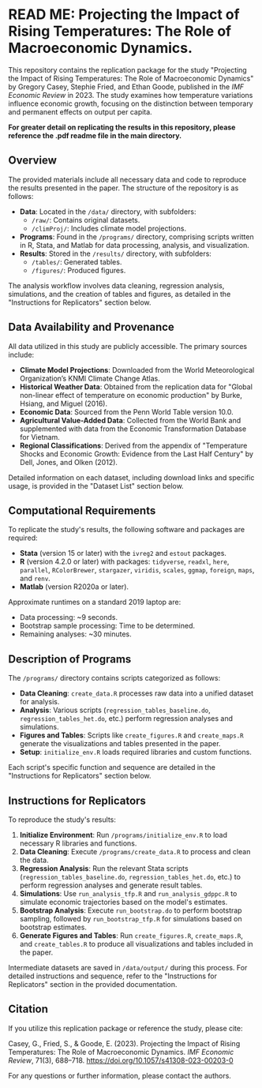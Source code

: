 # READ ME: Projecting the Impact of Rising Temperatures: The Role of Macroeconomic Dynamics.

This repository contains the replication package for the study "Projecting the Impact of Rising Temperatures: The Role of Macroeconomic Dynamics" by Gregory Casey, Stephie Fried, and Ethan Goode, published in the *IMF Economic Review* in 2023. The study examines how temperature variations influence economic growth, focusing on the distinction between temporary and permanent effects on output per capita.

**For greater detail on replicating the results in this repository, please reference the .pdf readme file in the main directory.**

## Overview

The provided materials include all necessary data and code to reproduce the results presented in the paper. The structure of the repository is as follows:

- **Data**: Located in the `/data/` directory, with subfolders:
  - `/raw/`: Contains original datasets.
  - `/climProj/`: Includes climate model projections.
- **Programs**: Found in the `/programs/` directory, comprising scripts written in R, Stata, and Matlab for data processing, analysis, and visualization.
- **Results**: Stored in the `/results/` directory, with subfolders:
  - `/tables/`: Generated tables.
  - `/figures/`: Produced figures.

The analysis workflow involves data cleaning, regression analysis, simulations, and the creation of tables and figures, as detailed in the "Instructions for Replicators" section below.

## Data Availability and Provenance

All data utilized in this study are publicly accessible. The primary sources include:

- **Climate Model Projections**: Downloaded from the World Meteorological Organization’s KNMI Climate Change Atlas.
- **Historical Weather Data**: Obtained from the replication data for "Global non-linear effect of temperature on economic production" by Burke, Hsiang, and Miguel (2016).
- **Economic Data**: Sourced from the Penn World Table version 10.0.
- **Agricultural Value-Added Data**: Collected from the World Bank and supplemented with data from the Economic Transformation Database for Vietnam.
- **Regional Classifications**: Derived from the appendix of "Temperature Shocks and Economic Growth: Evidence from the Last Half Century" by Dell, Jones, and Olken (2012).

Detailed information on each dataset, including download links and specific usage, is provided in the "Dataset List" section below.

## Computational Requirements

To replicate the study's results, the following software and packages are required:

- **Stata** (version 15 or later) with the `ivreg2` and `estout` packages.
- **R** (version 4.2.0 or later) with packages: `tidyverse`, `readxl`, `here`, `parallel`, `RColorBrewer`, `stargazer`, `viridis`, `scales`, `ggmap`, `foreign`, `maps`, and `renv`.
- **Matlab** (version R2020a or later).

Approximate runtimes on a standard 2019 laptop are:

- Data processing: ~9 seconds.
- Bootstrap sample processing: Time to be determined.
- Remaining analyses: ~30 minutes.

## Description of Programs

The `/programs/` directory contains scripts categorized as follows:

- **Data Cleaning**: `create_data.R` processes raw data into a unified dataset for analysis.
- **Analysis**: Various scripts (`regression_tables_baseline.do`, `regression_tables_het.do`, etc.) perform regression analyses and simulations.
- **Figures and Tables**: Scripts like `create_figures.R` and `create_maps.R` generate the visualizations and tables presented in the paper.
- **Setup**: `initialize_env.R` loads required libraries and custom functions.

Each script's specific function and sequence are detailed in the "Instructions for Replicators" section below.

## Instructions for Replicators

To reproduce the study's results:

1. **Initialize Environment**: Run `/programs/initialize_env.R` to load necessary R libraries and functions.
2. **Data Cleaning**: Execute `/programs/create_data.R` to process and clean the data.
3. **Regression Analysis**: Run the relevant Stata scripts (`regression_tables_baseline.do`, `regression_tables_het.do`, etc.) to perform regression analyses and generate result tables.
4. **Simulations**: Use `run_analysis_tfp.R` and `run_analysis_gdppc.R` to simulate economic trajectories based on the model's estimates.
5. **Bootstrap Analysis**: Execute `run_bootstrap.do` to perform bootstrap sampling, followed by `run_bootstrap_tfp.R` for simulations based on bootstrap estimates.
6. **Generate Figures and Tables**: Run `create_figures.R`, `create_maps.R`, and `create_tables.R` to produce all visualizations and tables included in the paper.

Intermediate datasets are saved in `/data/output/` during this process. For detailed instructions and sequence, refer to the "Instructions for Replicators" section in the provided documentation.

## Citation

If you utilize this replication package or reference the study, please cite:

Casey, G., Fried, S., & Goode, E. (2023). Projecting the Impact of Rising Temperatures: The Role of Macroeconomic Dynamics. *IMF Economic Review*, 71(3), 688–718. https://doi.org/10.1057/s41308-023-00203-0

For any questions or further information, please contact the authors. 
